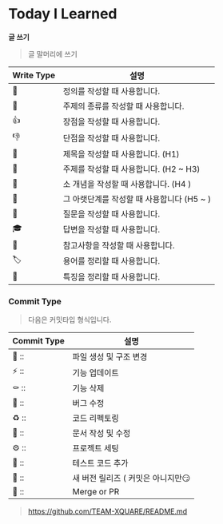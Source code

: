 # Today I Learned



__글 쓰기__

> 글 말머리에 쓰기

| Write Type | 설명                                       |
| ---------- | ------------------------------------------ |
| 📢          | 정의를 작성할 때 사용합니다.               |
| 🎈          | 주제의 종류를 작성할 때 사용합니다.        |
| 👍          | 장점을 작성할 때 사용합니다.               |
| 👎          | 단점을 작성할 때 사용합니다.               |
| 📕          | 제목을 작성할 때 사용합니다. (H1)          |
| 📒          | 주제를 작성할 때 사용합니다. (H2 ~ H3)     |
| 📗          | 소 개념을 작성할 때 사용합니다. (H4 )      |
| 📃          | 그 아랫단계를 작성할 때 사용합니다 (H5 ~ ) |
| 🏸          | 질문을 작성할 때 사용합니다.               |
| 🎓          | 답변을 작성할 때 사용합니다.               |
| 🔗          | 참고사항을 작성할 때 사용합니다.           |
| 🏷          | 용어를 정리할 때 사용합니다.               |
| 🧬          | 특징을 정리할 때 사용합니다.               |

### Commit Type

> 다음은 커밋타입 형식입니다.

| Commit Type | 설명                               |
| ----------- | ---------------------------------- |
| 📑 ::       | 파일 생성 및 구조 변경             |
| ⚡️ ::      | 기능 업데이트                      |
| ⚰️ ::       | 기능 삭제                          |
| 🐛 ::       | 버그 수정                          |
| ♻️ ::       | 코드 리펙토링                      |
| 📝 ::       | 문서 작성 및 수정                  |
| ⚙️ ::       | 프로젝트 세팅                      |
| 🧪 ::       | 테스트 코드 추가                   |
| 🚀 ::       | 새 버전 릴리즈 ( 커밋은 아니지만😏 |
| 🔀 ::       | Merge or PR                        |

> https://github.com/TEAM-XQUARE/README.md
